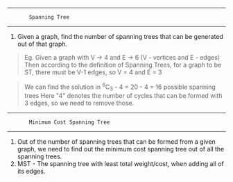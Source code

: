 ***
           Spanning Tree
***
1. Given a graph, find the number of spanning trees that can be generated out of that graph.
> Eg. Given a graph with V -> 4 and E -> 6 (V - vertices and E - edges)
Then according to the definition of Spanning Trees, for a graph to be ST, there must be V-1
edges, so V = 4 and E = 3

> We can find the solution in 
> <sup>6</sup>C<sub>3</sub> - 4 = 20 - 4 = 16 possible spanning trees
> Here "4" denotes the number of cycles that can be formed with 3 edges, 
> so we need to remove those.

***
           Minimum Cost Spanning Tree
***
1. Out of the number of spanning trees that can be formed from a given graph, we need to find out the
minimum cost spanning tree out of all the spanning trees.
2. MST - The spanning tree with least total weight/cost, when adding all of its edges.